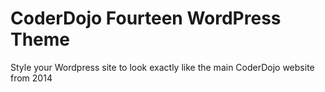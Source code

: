 # CoderDojo Fourteen WordPress Theme
Style your Wordpress site to look exactly like the main CoderDojo website from 2014
